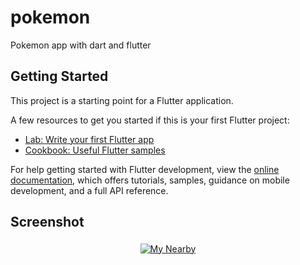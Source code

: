 # pokemon

Pokemon app with dart and flutter

## Getting Started

This project is a starting point for a Flutter application.

A few resources to get you started if this is your first Flutter project:

- [Lab: Write your first Flutter app](https://docs.flutter.dev/get-started/codelab)
- [Cookbook: Useful Flutter samples](https://docs.flutter.dev/cookbook)

For help getting started with Flutter development, view the
[online documentation](https://docs.flutter.dev/), which offers tutorials,
samples, guidance on mobile development, and a full API reference.

## Screenshot
<p align="center">
 <a href="#" target="_blank"> <img src="https://i.ibb.co/cC1QqPf/pokodex-flutter.png" alt="My Nearby" style="vertical-align:top; margin:4px"> </a>
</p>
